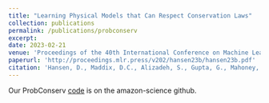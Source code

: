 ```yaml
---
title: "Learning Physical Models that Can Respect Conservation Laws"
collection: publications
permalink: /publications/probconserv
excerpt:
date: 2023-02-21
venue: 'Proceedings of the 40th International Conference on Machine Learning (ICML)'
paperurl: 'http://proceedings.mlr.press/v202/hansen23b/hansen23b.pdf'
citation: 'Hansen, D., Maddix, D.C., Alizadeh, S., Gupta, G., Mahoney, M.W. (2023). &quot;Learning Physical Models that Can Respect Conservation Laws.&quot; <i>Proceedings of the 40th International Conference on Machine Learning (ICML), PMLR 202:12469-12510, 2023</i>.'
---
```


Our ProbConserv [code](https://github.com/amazon-science/probconserv) is on the amazon-science github.
